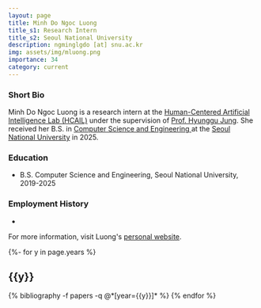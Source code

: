```yaml
---
layout: page
title: Minh Do Ngoc Luong
title_s1: Research Intern
title_s2: Seoul National University
description: ngminglgdo [at] snu.ac.kr
img: assets/img/mluong.png
importance: 34
category: current
---
```


### Short Bio
<p>Minh Do Ngoc Luong is a research intern at the <a href="https://hcail.snu.ac.kr">Human-Centered Artificial Intelligence Lab (HCAIL)</a> under the supervision of <a href="http://hyunggujung.com">Prof. Hyunggu Jung</a>.
She received her B.S. in <a href="https://cse.snu.ac.kr/">Computer Science and Engineering </a>at the <a href="https://www.snu.ac.kr/">Seoul National University</a> in 2025.</p>

### Education
<ul>
<li>B.S. Computer Science and Engineering, Seoul National University, 2019-2025</li>
</ul>

### Employment History
<ul>
<li></li>
</ul>

For more information, visit Luong's [personal website](https://minhlgdo.com/).

<!-- _pages/publications.md -->
<div class="publications">

{%- for y in page.years %}
  <h2 class="year">{{y}}</h2>
  {% bibliography -f papers -q @*[year={{y}}]* %}
{% endfor %}

</div>

